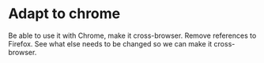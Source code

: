 # Adapt to chrome
Be able to use it with Chrome, make it cross-browser. Remove references to Firefox. See what else needs to be changed so we can make it cross-browser.
